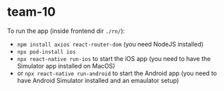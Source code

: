 # team-10

To run the app (inside frontend dir `./rn/`):

- `npm install axios react-router-dom` (you need NodeJS installed)
- `npx pod-install ios`
- `npx react-native run-ios` to start the iOS app (you need to have the Simulator app installed on MacOS)
- or `npx react-native run-android` to start the Android app (you need to have Android Simulator installed and an emaulator setup)
